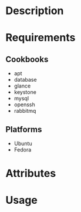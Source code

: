 Description
===========

Requirements
============

## Cookbooks

* apt
* database
* glance
* keystone
* mysql
* openssh
* rabbitmq

## Platforms

* Ubuntu
* Fedora

Attributes 
==========

Usage
=====

